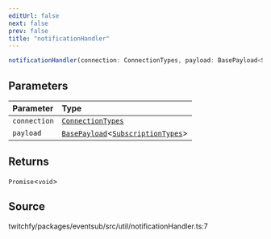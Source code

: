 ```yaml
---
editUrl: false
next: false
prev: false
title: "notificationHandler"
---
```


```ts
notificationHandler(connection: ConnectionTypes, payload: BasePayload<SubscriptionTypes>): Promise<void>
```

## Parameters

| Parameter | Type |
| :------ | :------ |
| `connection` | [`ConnectionTypes`](/api/eventsub/type-aliases/connectiontypes/) |
| `payload` | [`BasePayload`](/api/eventsub/interfaces/basepayload/)\<[`SubscriptionTypes`](/api/eventsub/enumerations/subscriptiontypes/)\> |

## Returns

`Promise`\<`void`\>

## Source

twitchfy/packages/eventsub/src/util/notificationHandler.ts:7
